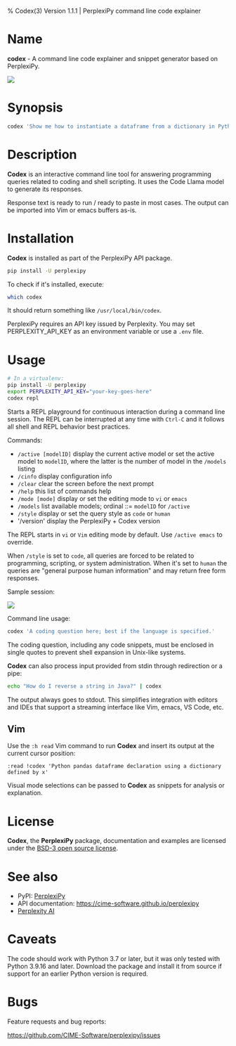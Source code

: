 % Codex(3) Version 1.1.1 | PerplexiPy command line code explainer

Name
====

**codex** - A command line code explainer and snippet generator based on
PerplexiPy.


<img src='https://images2.imgbox.com/57/94/AsI1WSfy_o.png'>


Synopsis
========
```bash
codex 'Show me how to instantiate a dataframe from a dictionary in Python'
```


Description
===========
**Codex** is an interactive command line tool for answering programming queries
related to coding and shell scripting.  It uses the Code Llama model to generate
its responses.

Response text is ready to run / ready to paste in most cases.  The output can
be imported into Vim or emacs buffers as-is.


Installation
============
**Codex** is installed as part of the PerplexiPy API package.

```bash
pip install -U perplexipy
```

To check if it's installed, execute:

```bash
which codex
```

It should return something like `/usr/local/bin/codex`.

PerplexiPy requires an API key issued by Perplexity.  You may set PERPLEXITY_API_KEY
as an environment variable or use a `.env` file.


Usage
=====

```bash
# In a virtualenv:
pip install -U perplexipy
export PERPLEXITY_API_KEY="your-key-goes-here"
codex repl
```

Starts a REPL playground for continuous interaction during a command line
session.  The REPL can be interrupted at any time with `Ctrl-C` and it follows
all shell and REPL behavior best practices.

Commands:

- `/active [modelID]` display the current active model or set the active model
  to `modelID`, where the latter is the number of model in the `/models` listing
- `/cinfo` display configuration info
- `/clear` clear the screen before the next prompt
- `/help` this list of commands help
- `/mode [mode]` display or set the editing mode to `vi` or `emacs`
- `/models` list available models; ordinal ::= `modelID` for `/active`
- `/style` display or set the query style as `code` or `human`
- '/version' display the PerplexiPy + Codex version

The REPL starts in `vi` or `Vim` editing mode by default.  Use `/active emacs`
to override.

When `/style` is set to `code`, all queries are forced to be related to
programming, scripting, or system administration.  When it's set to `human` the
queries are "general purpose human information" and may return free form
responses.

Sample session:

<a href='https://images2.imgbox.com/c4/de/6kQ4aDuA_o.png' target='_blank'>
    <img src='https://images2.imgbox.com/c4/de/6kQ4aDuA_o.png'>
</a>


Command line usage:

```bash
codex 'A coding question here; best if the language is specified.'
```

The coding question, including any code snippets, must be enclosed in single
quotes to prevent shell expansion in Unix-like systems.

**Codex** can also process input provided from stdin through redirection or a
pipe:


```bash
echo "How do I reverse a string in Java?" | codex
```

The output always goes to stdout.  This simplifies integration with editors and
IDEs that support a streaming interface like Vim, emacs, VS Code, etc.


Vim
---
Use the `:h read` Vim command to run **Codex** and insert its output at the
current cursor position:

```vim
:read !codex 'Python pandas dataframe declaration using a dictionary defined by x'
```

Visual mode selections can be passed to **Codex** as snippets for analysis or
explanation.


License
=======
**Codex**, the **PerplexiPy** package, documentation and examples are licensed
under the [BSD-3 open source license](https://github.com/CIME-Software/perplexipy/blob/master/LICENSE.txt).


See also
========
- PyPI:  <a href='https://pipy.org/project/perplexipy' target='_blank'>PerplexiPy</a>
- API documentation:  https://cime-software.github.io/perplexipy
- <a href='https://www.perplexity.ai/' target='_blank'>Perplexity AI</a>


Caveats
=======
The code should work with Python 3.7 or later, but it was only tested with
Python 3.9.16 and later.  Download the package and install it from source if
support for an earlier Python version is required.


Bugs
====
Feature requests and bug reports:

https://github.com/CIME-Software/perplexipy/issues


